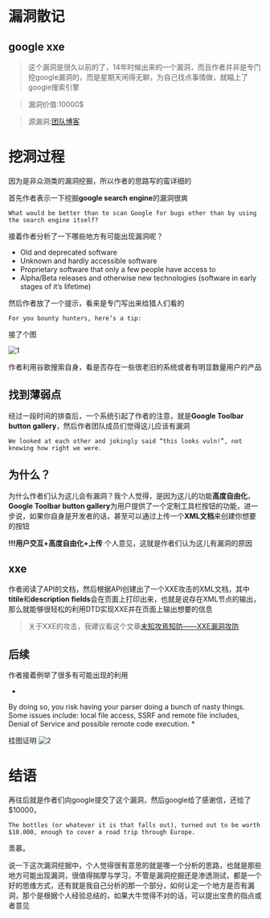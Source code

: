 # 漏洞散记
##  google xxe
> 这个漏洞是很久以前的了，14年时候出来的一个漏洞，而且作者并非是专门挖google漏洞的，而是星期天闲得无聊，为自己找点事情做，就瞄上了google搜索引擎

> 漏洞价值:10000$

> 源漏洞:[团队博客](https://blog.detectify.com/2014/04/11/how-we-got-read-access-on-googles-production-servers/)

# 挖洞过程
因为是非众测类的漏洞挖掘，所以作者的思路写的蛮详细的

首先作者表示一下挖掘**google search engine**的漏洞很爽
```
What would be better than to scan Google for bugs other than by using the search engine itself?
```
接着作者分析了一下哪些地方有可能出现漏洞呢？
* Old and deprecated software
* Unknown and hardly accessible software
* Proprietary software that only a few people have access to
* Alpha/Beta releases and otherwise new technologies (software in early stages of it’s lifetime)

然后作者放了一个提示，看来是专门写出来给猎人们看的
```
For you bounty hunters, here’s a tip:
```
接了个图

![1](https://s3-eu-west-1.amazonaws.com/blog.images/google/timedork.png)

作者利用谷歌搜索自身，看是否存在一些很老旧的系统或者有明显数量用户的产品

## 找到薄弱点
经过一段时间的排查后，一个系统引起了作者的注意，就是**Google Toolbar button gallery**，然后作者团队成员们觉得这儿应该有漏洞
```
We looked at each other and jokingly said “this looks vuln!”, not knowing how right we were.
```
## 为什么？
为什么作者们认为这儿会有漏洞？我个人觉得，是因为这儿的功能**高度自由化**，**Google Toolbar button gallery**为用户提供了一个定制工具栏按钮的功能，进一步说，如果你自身是开发者的话，甚至可以通过上传一个**XML文档**来创建你想要的按钮

**!!!用户交互+高度自由化+上传**
个人意见，这就是作者们认为这儿有漏洞的原因

## xxe
作者阅读了API的文档，然后根据API创建出了一个XXE攻击的XML文档，其中**titile**和**description fields**会在页面上打印出来，也就是说存在XML节点的输出，那么就能够很轻松的利用DTD实现XXE并在页面上输出想要的信息

>关于XXE的攻击，我建议看这个文章[未知攻焉知防——XXE漏洞攻防](https://security.tencent.com/index.php/blog/msg/69)

## 后续
作者接着例举了很多有可能出现的利用

*
By doing so, you risk having your parser doing a bunch of nasty things. Some issues include: local file access, SSRF and remote file includes, Denial of Service and possible remote code execution.
*

挂图证明
![2](https://s3-eu-west-1.amazonaws.com/blog.images/google/googlexxe_passwd_blurred_873.png)

# 结语
再往后就是作者们向google提交了这个漏洞，然后google给了感谢信，还给了$10000，

```
The bottles (or whatever it is that falls out), turned out to be worth $10.000, enough to cover a road trip through Europe.
```
羡慕。

说一下这次漏洞挖掘中，个人觉得很有意思的就是哪一个分析的思路，也就是那些地方可能出现漏洞，很值得揣摩与学习，不管是漏洞挖掘还是渗透测试，都是一个好的思维方式，还有就是我自己分析的那一个部分，如何认定一个地方是否有漏洞，那个是根据个人经验总结的，如果大牛觉得不对的话，可以提出宝贵的指点或者意见
